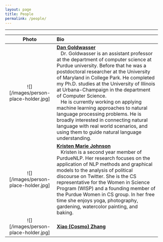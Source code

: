 ```yaml
---
layout: page
title: People
permalink: /people/
---
```


---

| Photo | Bio |
| :----------: | :------------ |
| ![][/images/person-place-holder.jpg] | [**Dan Goldwasser**](http://dan-goldwasser.com/) <br> &nbsp;&nbsp; Dr. Goldwasser is an assistant professor at the department of computer science at Purdue university. Before that he was a postdoctoral researcher at the University of Maryland in College Park. He completed my Ph.D. studies at the University of Illinois at Urbana-Champaign in the department of Computer Science. <br> &nbsp;&nbsp; He is currently working on applying machine learning approaches to natural language processing problems. He is broadly interested in connecting natural language with real world scenarios, and using them to guide natural language understanding. |
| ![][/images/person-place-holder.jpg] | [**Kristen Marie Johnson**](https://www.cs.purdue.edu/homes/john1187/) <br> &nbsp;&nbsp; Kristen is a second year member of PurdueNLP. Her research focuses on the application of NLP methods and graphical models to the analysis of political discourse on Twitter. She is the CS representative for the Women in Science Program (WISP) and a founding member of the Purdue Women in CS group. In her free time she enjoys yoga, photography, gardening, watercolor painting, and baking.|
| ![][/images/person-place-holder.jpg] | [**Xiao (Cosmo) Zhang**](https://www.cs.purdue.edu/homes/zhang923/) <br> |
